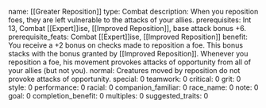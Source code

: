 name: [[Greater Reposition]]
type: Combat
description: When you reposition foes, they are left vulnerable to the attacks of your allies.
prerequisites: Int 13, Combat [[Expert]]ise, [[Improved Reposition]], base attack bonus +6.
prerequisite_feats: Combat [[Expert]]ise, [[Improved Reposition]]
benefit: You receive a +2 bonus on checks made to reposition a foe. This bonus stacks with the bonus granted by [[Improved Reposition]]. Whenever you reposition a foe, his movement provokes attacks of opportunity from all of your allies (but not you).
normal: Creatures moved by reposition do not provoke attacks of opportunity.
special: 0
teamwork: 0
critical: 0
grit: 0
style: 0
performance: 0
racial: 0
companion_familiar: 0
race_name: 0
note: 0
goal: 0
completion_benefit: 0
multiples: 0
suggested_traits: 0
